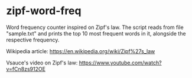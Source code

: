 # zipf-word-freq

Word frequency counter inspired on Zipf's law.
The script reads from file "sample.txt" and prints the top 10 most frequent words in it, alongside the respective frequency.


Wikipedia article: https://en.wikipedia.org/wiki/Zipf%27s_law

Vsauce's video on Zipf's law: https://www.youtube.com/watch?v=fCn8zs912OE
